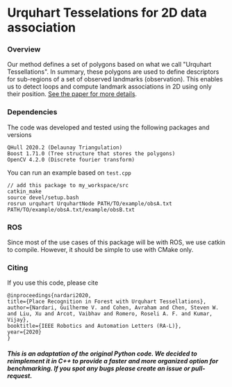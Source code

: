 # Urquhart Tesselations for 2D data association

### Overview

Our method defines a set of polygons based on what we call "Urquhart Tessellations".
In summary, these polygons are used to define descriptors for sub-regions of a set of observed landmarks (observation).
This enables us to detect loops and compute landmark associations in 2D using only their position. [See the paper for more details](https://arxiv.org/abs/2010.03026).

### Dependencies
The code was developed and tested using the following packages and versions
```
QHull 2020.2 (Delaunay Triangulation)
Boost 1.71.0 (Tree structure that stores the polygons)
OpenCV 4.2.0 (Discrete fourier transform)
```

You can run an example based on `test.cpp`
```
// add this package to my_workspace/src
catkin_make
source devel/setup.bash
rosrun urquhart UrquhartNode PATH/TO/example/obsA.txt PATH/TO/example/obsA.txt/example/obsB.txt
```

### ROS
Since most of the use cases of this package will be with ROS, we use catkin to compile. However, it should be simple to use with CMake only.

### Citing
If you use this code, please cite

```
@inproceedings{nardari2020,
title={Place Recognition in Forest with Urquhart Tessellations},
author={Nardari, Guilherme V. and Cohen, Avraham and Chen, Steven W.
and Liu, Xu and Arcot, Vaibhav and Romero, Roseli A. F. and Kumar, Vijay},
booktitle={IEEE Robotics and Automation Letters (RA-L)},
year={2020}
}
```

##### This is an adaptation of the original Python code. We decided to reimplement it in C++ to provide a faster and more organized option for benchmarking. If you spot any bugs please create an issue or pull-request.
